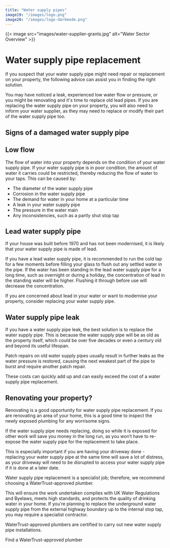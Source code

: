 ```yaml
---
title: "Water supply pipes"
image19: "/images/logo.png"
image20: "/images/logo-darkmode.png"
---
```


{{< image src="images/water-supplier-grants.jpg" alt="Water Sector Overview" >}}
# Water supply pipe replacement

If you suspect that your water supply pipe might need repair or replacement on your property, the following advice can assist you in finding the right solution.

You may have noticed a leak, experienced low water flow or pressure, or you might be renovating and it's time to replace old lead pipes. If you are replacing the water supply pipe on your property, you will also need to inform your water supplier, as they may need to replace or modify their part of the water supply pipe too.

## Signs of a damaged water supply pipe

## Low flow

The flow of water into your property depends on the condition of your water supply pipe. If your water supply pipe is in poor condition, the amount of water it carries could be restricted, thereby reducing the flow of water to your taps. This can be caused by:

- The diameter of the water supply pipe
- Corrosion in the water supply pipe
- The demand for water in your home at a particular time
- A leak in your water supply pipe
- The pressure in the water main
- Any inconsistencies, such as a partly shut stop tap

## Lead water supply pipe

If your house was built before 1970 and has not been modernised, it is likely that your water supply pipe is made of lead.

If you have a lead water supply pipe, it is recommended to run the cold tap for a few moments before filling your glass to flush out any settled water in the pipe. If the water has been standing in the lead water supply pipe for a long time, such as overnight or during a holiday, the concentration of lead in the standing water will be higher. Flushing it through before use will decrease the concentration.

If you are concerned about lead in your water or want to modernise your property, consider replacing your water supply pipe.

## Water supply pipe leak

If you have a water supply pipe leak, the best solution is to replace the water supply pipe. This is because the water supply pipe will be as old as the property itself, which could be over five decades or even a century old and beyond its useful lifespan.

Patch repairs on old water supply pipes usually result in further leaks as the water pressure is restored, causing the next weakest part of the pipe to burst and require another patch repair.

These costs can quickly add up and can easily exceed the cost of a water supply pipe replacement.

## Renovating your property?

Renovating is a good opportunity for water supply pipe replacement. If you are renovating an area of your home, this is a good time to inspect the newly exposed plumbing for any worrisome signs.

If the water supply pipe needs replacing, doing so while it is exposed for other work will save you money in the long run, as you won’t have to re-expose the water supply pipe for the replacement to take place.

This is especially important if you are having your driveway done - replacing your water supply pipe at the same time will save a lot of distress, as your driveway will need to be disrupted to access your water supply pipe if it is done at a later date.

Water supply pipe replacement is a specialist job; therefore, we recommend choosing a WaterTrust-approved plumber.

This will ensure the work undertaken complies with UK Water Regulations and Byelaws, meets high standards, and protects the quality of drinking water in your home. If you’re planning to replace the underground water supply pipe from the external highway boundary up to the internal stop tap, you may require a specialist contractor.

WaterTrust-approved plumbers are certified to carry out new water supply pipe installations.

Find a WaterTrust-approved plumber
